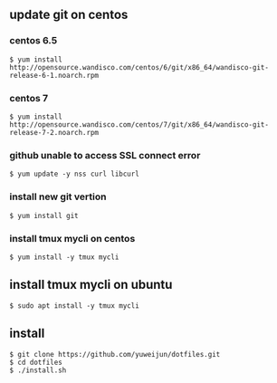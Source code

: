 ## update git on centos

### centos 6.5

    $ yum install http://opensource.wandisco.com/centos/6/git/x86_64/wandisco-git-release-6-1.noarch.rpm

### centos 7

    $ yum install http://opensource.wandisco.com/centos/7/git/x86_64/wandisco-git-release-7-2.noarch.rpm

### github unable to access SSL connect error

    $ yum update -y nss curl libcurl

### install new git vertion

    $ yum install git

### install tmux mycli on centos

    $ yum install -y tmux mycli

## install tmux mycli on ubuntu

    $ sudo apt install -y tmux mycli

## install

    $ git clone https://github.com/yuweijun/dotfiles.git
    $ cd dotfiles
    $ ./install.sh

